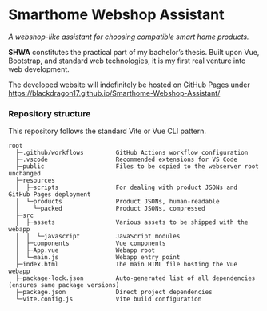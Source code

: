 # Smarthome Webshop Assistant

*A webshop-like assistant for choosing compatible smart home products.*

**SHWA** constitutes the practical part of my bachelor’s thesis. Built upon Vue, Bootstrap, and standard web technologies, it is my first real venture into web development.

The developed website will indefinitely be hosted on GitHub Pages under https://blackdragon17.github.io/Smarthome-Webshop-Assistant/

### Repository structure

This repository follows the standard Vite or Vue CLI pattern.

```
root
  ├─.github/workflows         GitHub Actions workflow configuration
  ├─.vscode                   Recommended extensions for VS Code
  ├─public                    Files to be copied to the webserver root unchanged
  ├─resources
  │  ├─scripts                For dealing with product JSONs and GitHub Pages deployment
  │  └─products               Product JSONs, human-readable
  │    └─packed               Product JSONs, compressed
  ├─src
  │  ├─assets                 Various assets to be shipped with the webapp
  │  │  └─javascript          JavaScript modules
  │  ├─components             Vue components
  │  ├─App.vue                Webapp root
  │  └─main.js                Webapp entry point
  ├─index.html                The main HTML file hosting the Vue webapp
  ├─package-lock.json         Auto-generated list of all dependencies (ensures same package versions)
  ├─package.json              Direct project dependencies
  └─vite.config.js            Vite build configuration
```
